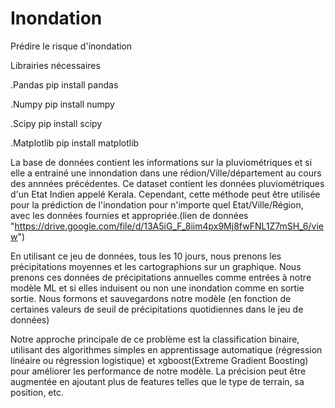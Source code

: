 # Inondation
Prédire le risque d'inondation

Librairies nécessaires

.Pandas
 pip install pandas

.Numpy
 pip install numpy

.Scipy
 pip install scipy
 
.Matplotlib
 pip install matplotlib

La base de données contient les informations sur la pluviométriques et si elle a entrainé une innondation dans une rédion/Ville/département
au cours des annnées précédentes. Ce dataset contient les données pluviométriques d'un Etat Indien appelé Kerala.
Cependant, cette méthode peut être utilisée pour la prédiction de l'inondation pour n'importe quel Etat/Ville/Région, avec les données fournies et
appropriée.(lien de données "https://drive.google.com/file/d/13A5iG_F_8iim4px9Mj8fwFNL1Z7mSH_6/view")

En utilisant ce jeu de données, tous les 10 jours, nous prenons les précipitations moyennes et les cartographions sur un graphique. Nous prenons ces données de précipitations 
annuelles comme entrées à notre modèle ML et si elles induisent ou non une inondation comme en sortie sortie. 
Nous formons et sauvegardons notre modèle (en fonction de certaines valeurs de seuil de précipitations quotidiennes dans le jeu de données)

Notre approche principale de ce problème est la classification binaire, utilisant des algorithmes simples en apprentissage automatique (régression linéaire ou régression logistique) et xgboost(Extreme Gradient Boosting) pour améliorer les performance 
de notre modèle. La précision peut être augmentée en ajoutant plus de features telles que le type de terrain, sa position, etc.
